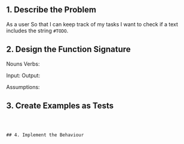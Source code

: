 
## 1. Describe the Problem
As a user
So that I can keep track of my tasks
I want to check if a text includes the string `#TODO`.


## 2. Design the Function Signature

Nouns
Verbs: 

Input: 
Output:

Assumptions:

## 3. Create Examples as Tests

```



## 4. Implement the Behaviour


